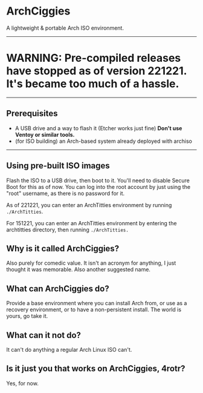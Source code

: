 # ArchCiggies
A lightweight &amp; portable Arch ISO environment.

***

# WARNING: Pre-compiled releases have stopped as of version 221221. It's became too much of a hassle.

***

## Prerequisites
- A USB drive and a way to flash it (Etcher works just fine) **Don't use Ventoy or similar tools.**
- (for ISO building) an Arch-based system already deployed with archiso

***

## Using pre-built ISO images
Flash the ISO to a USB drive, then boot to it. You'll need to disable Secure Boot for this as of now. You can log into the root account by just using the "root" username, as there is no password for it.

As of 221221, you can enter an ArchTitties environment by running `./ArchTitties`.

For 151221, you can enter an ArchTitties environment by entering the archtitties directory, then running `./ArchTitties.`

## Why is it called ArchCiggies?
Also purely for comedic value. It isn't an acronym for anything, I just thought it was memorable. Also another suggested name.

## What can ArchCiggies do?
Provide a base environment where you can install Arch from, or use as a recovery environment, or to have a non-persistent install. The world is yours, go take it.

## What can it not do?
It can't do anything a regular Arch Linux ISO can't.

## Is it just you that works on ArchCiggies, 4rotr?
Yes, for now.
